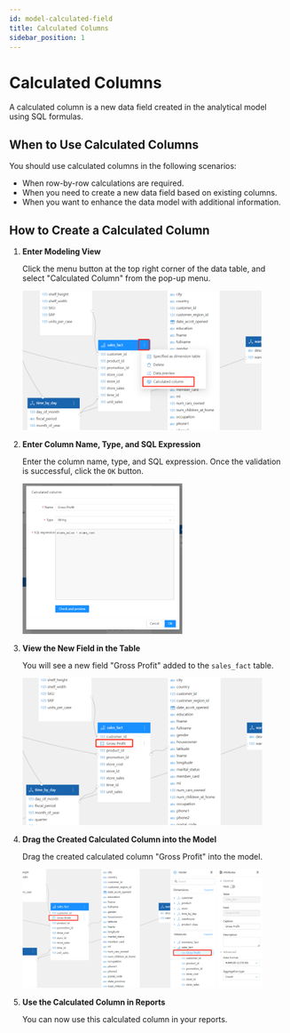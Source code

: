 ```yaml
---
id: model-calculated-field
title: Calculated Columns
sidebar_position: 1
---
```


# Calculated Columns

A calculated column is a new data field created in the analytical model using SQL formulas.

## When to Use Calculated Columns

You should use calculated columns in the following scenarios:

- When row-by-row calculations are required.
- When you need to create a new data field based on existing columns.
- When you want to enhance the data model with additional information.

## How to Create a Calculated Column

1. **Enter Modeling View**

   Click the menu button at the top right corner of the data table, and select "Calculated Column" from the pop-up menu.

   <div align="left"><img src="../../../../../static/img/en/datafor/model/1722590445679.png"  width="90%" /></div>

2. **Enter Column Name, Type, and SQL Expression**

   Enter the column name, type, and SQL expression. Once the validation is successful, click the `OK` button.

   <div align="left"><img src="../../../../../static/img/en/datafor/model/1722590871062.png"   width="60%" /></div>

3. **View the New Field in the Table**

   You will see a new field "Gross Profit" added to the `sales_fact` table.

   <div align="left"><img src="../../../../../static/img/en/datafor/model/1722590897012.png"   width="90%" /></div>

4. **Drag the Created Calculated Column into the Model**

   Drag the created calculated column "Gross Profit" into the model.

   <div align="left"><img src="../../../../../static/img/en/datafor/model/1722590931762.png"   width="90%" /></div>

5. **Use the Calculated Column in Reports**

   You can now use this calculated column in your reports.